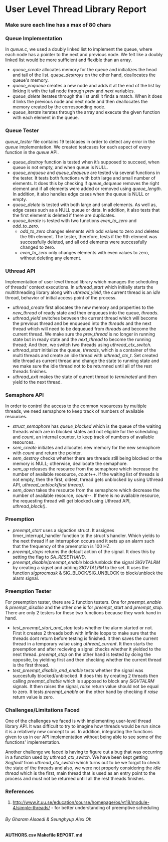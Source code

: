 # User Level Thread Library Report

### Make sure each line has a max of 80 chars

### Queue Implementation
In *queue.c*, we used a doubly linked list to implement the queue, where each node has a pointer to the next and previous node. We felt like a doubly linked list would be more sufficient and flexible than an array.
- *queue_create* allocates memory for the queue and initializes the head and tail of the list. *queue_destroys* on the other hand, deallocates the queue's memory.
- *queue_enqueue* creates a new node and adds it at the end of the list by linking it with the tail node through *prev* and *next* variables.
- *queue_delete* iterates through the list until it finds a match. When it does it links the previous node and next node and then deallocates the memory created by the corresponding node.
- *queue_iterate* iterates through the array and execute the given function with each element in the queue.

### Queue Tester
*queue_tester* file contains 19 testcases in order to detect any error in the *queue* implementation. We created testcases for each aspect of every function in the *queue* API.
- *queue_destroy* function is tested when it’s supposed to succeed, when queue is not empty, and when queue is NULL.
- *queue_enqueue* and *queue_dequeue* are tested via several functions in the tester. It tests both functions with both large and small number of elements. It does this by checking if *queue_dequeue* removes the right element and if all elements were added or removed using *queue_length*. In addition, it also handles edge cases when the queue is NULL or empty.
- *queue_delete* is tested with both large and small elements. As well as, edge cases such as a NULL queue or data. In addition, it also tests that the first element is deleted if there are duplicates.
- *queue_iterate* is tested with two functions *even_to_zero* and *odd_to_zero*. 
    - *odd_to_zero* changes elements with odd values to zero and deletes the 9th element. The tester, therefore, tests if the 9th element was successfully deleted, and all odd elements were successfully changed to zero.
    - *even_to_zero* only changes elements with even values to zero, without deleting any element.

### Uthread API
Implementation of user level thread library which manages the scheduling of threads' context executions. In *uthread_start* which initially starts the multithreading library along with *uthread_yield*, the current thread is an *idle* thread, behavior of initial access point of the process. 
- *uthread_create* first allocates the new memory and properties to the *new_thread* of ready state and then enqueues into the queue, *threads*.
- *uthread_yield* switches between the current thread which will become the previous thread and be enqueued into the *threads* and the next thread which will need to be dequeued from *threads* and become the current thread. We make sure the *prev_thread* is no longer in running state but in ready state and the *next_thread* to become the running thread; And then, we switch two threads using *uthread_ctx_switch*.
- *uthread_start* initialize the queue, *threads*, which is a container of the multi threads and create an idle thread with *uthread_ctx_t*. Set created idle thread as current thread and change the state to running state and we make sure the idle thread not to be returnned until all of the rest threads finishes.
- *uthread_exit* makes the state of current thread to *terminated* and then yield to the next thread.

### Semaphore API
In order to control the access to the common  resourcess  by multiple threads, we need semaphore to keep track of numbers of available resources.
- *struct_semaphore* has *queue_blocked* which is the queue of the waiting threads which are in blocked states and not eligible for the scheduling and *count*, an internal counter, to keep track of numbers of available resources.
- *sem_create* initiates and allocates new memory for the new semaphore with *count* and return the pointer.
- *sem_destroy* checks whether there are threads still being blocked or the memory is NULL; otherwise, deallocate the semaphore.
- *sem_up* releases the resource from the semaphore which increase the number of available reosource, *count++*. If the waiting list of threads is not empty, then the first, oldest, thread gets unblocked by using Uthread API, *uthread_unblock(first thread)*.
- *sem_down* takes the resource from the semaphore which decrease the number of available resource, *count--*. If there is no available resource, the requesting thread will get blocked using Uthread API, *uthread_block()*.

### Preemption
- *preempt_start* uses a sigaction struct. It assignes timer_interrupt_handler function to the struct's handler. Which yields to the next thread if an interruption occurs and it sets up an alarm such that the frequency of the preemption is 100 HZ. 
- *preempt_stops* returns the default action of the signal. It does this by setting the flag to *SA_RESETHAND*.
- *preempt_disable*/*preempt_enable* block/unblock the signal *SIGVTALRM* by creating a sigset and adding *SIGVTALRM* to the set. It uses the function *sigprocmask* & SIG_BLOCK/SIG_UNBLOCK to block/unblock the alarm signal.

### Preemption Tester
For preemption tester, there are 2 function testers. One for *preempt_enable* & *preempt_disable* and the other one is for *preempt_start* and *preempt_stop*. There are only 2 testers for these two functions because they work hand in hand. 
- *test_preempt_start_and_stop* tests whether the alarm started or not. First it creates 2 threads both with infinite loops to make sure that the threads dont return before testing is finished. It then saves the current thread in a temporary value using *uthread_current*. It then starts the preemption and after recieving a signal checks whether it yielded to the next thread. *preempt_stop* on the other hand is tested by doing the opposite, by yielding first and then checking whether the current thread is the first thread.
- *test_preempt_disable_and_enable* tests whether the signal was succesfully blocked/unblocked. It does this by creating 2 threads then calling *preempt_disable* which is supposed to block any *SIGVTALRM* signals. It then raises the signal, *raise* return value should not be equal to zero. It tests *preempt_enable* on the other hand by checking if *raise* return value is zero.

### Challenges/Limitations Faced
One of the challenges we faced is with implementing user-level thread library API. It was difficult to try to imagine how threads would be run since it is a relatively new concept to us. In addition, integrating the functions given to us in our API implementation without being able to see some of the functions' implementation. 

Another challenge we faced is having to figure out a bug that was occurring in a function used by *uthread_ctx_switch*. We have been kept getting *Segfault* from *uthread_ctx_switch* which turns out to be we forgot to check the state of the threads and also, we were not properly considering the *idle thread* which is the first, main thread that is used as an entry point to the process and must not be returned untill all the rest threads finishes. 


  
### References
1. http://www.it.uu.se/education/course/homepage/os/vt18/module-4/simple-threads/ - for better understanding of preemptive scheduling 


###### By *Gharam Alsaedi* & *Seunghyup Alex Oh*

####  AUTHORS.csv Makefile REPORT.md


